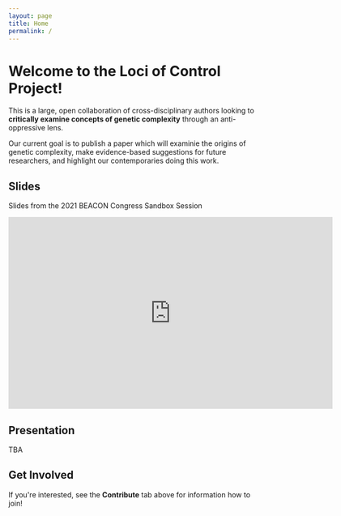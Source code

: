 ```yaml
---
layout: page
title: Home
permalink: /
---
```


# Welcome to the Loci of Control Project!

This is a large, open collaboration of cross-disciplinary authors looking to **critically examine concepts of genetic complexity** through an anti-oppressive lens. 

Our current goal is to publish a paper which will examinie the origins of genetic complexity, make evidence-based suggestions for future researchers, and highlight our contemporaries doing this work.

## Slides

Slides from the 2021 BEACON Congress Sandbox Session

<iframe src="https://docs.google.com/presentation/d/e/2PACX-1vR4obj87EtVJPmySiudDU2yKJVpzTeD3e5FI6Qm_lZ1-kUOGhK0twAl7qWF6BbtLHFJR0iQP0xRpwkj/embed?start=false&loop=false&delayms=3000" frameborder="0" width="640" height="379" allowfullscreen="true" mozallowfullscreen="true" webkitallowfullscreen="true"></iframe>

## Presentation

TBA

## Get Involved

If you're interested, see the **Contribute** tab above for information how to join!
